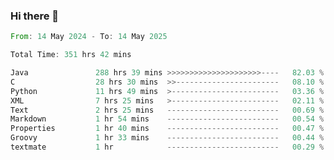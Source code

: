 ### Hi there 👋

<!--
**luoxuanzao/luoxuanzao** is a ✨ _special_ ✨ repository because its `README.md` (this file) appears on your GitHub profile.

Here are some ideas to get you started:

- 🔭 I’m currently working on ...
- 🌱 I’m currently learning ...
- 👯 I’m looking to collaborate on ...
- 🤔 I’m looking for help with ...
- 💬 Ask me about ...
- 📫 How to reach me: ...
- 😄 Pronouns: ...
- ⚡ Fun fact: ...
-->

<!--START_SECTION:waka-->

```rust
From: 14 May 2024 - To: 14 May 2025

Total Time: 351 hrs 42 mins

Java               288 hrs 39 mins >>>>>>>>>>>>>>>>>>>>>----   82.03 %
C                  28 hrs 30 mins  >>-----------------------   08.10 %
Python             11 hrs 49 mins  >------------------------   03.36 %
XML                7 hrs 25 mins   >------------------------   02.11 %
Text               2 hrs 25 mins   -------------------------   00.69 %
Markdown           1 hr 54 mins    -------------------------   00.54 %
Properties         1 hr 40 mins    -------------------------   00.47 %
Groovy             1 hr 33 mins    -------------------------   00.44 %
textmate           1 hr            -------------------------   00.29 %
```

<!--END_SECTION:waka-->